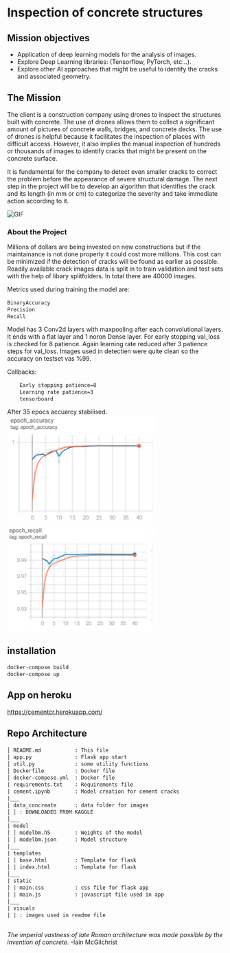 # Inspection of concrete structures

## Mission objectives

- Application of deep learning models for the analysis of images.
- Explore Deep Learning libraries: (Tensorflow, PyTorch, etc...).
- Explore other AI approaches that might be useful to identify the cracks and associated geometry.

## The Mission

The client is a construction company using drones to inspect the structures built with concrete. The use of drones allows them to collect a significant amount of pictures of concrete walls, bridges, and concrete decks. The use of drones is helpful because it facilitates the inspection of places with difficult access. However, it also implies the manual inspection of hundreds or thousands of images to identify cracks that might be present on the concrete surface.

It is fundamental for the company to detect even smaller cracks to correct the problem before the appearance of severe structural damage. The next step in the project will be to develop an algorithm that identifies the crack and its length (in mm or cm) to categorize the severity and take immediate action according to it.

![GIF](https://media.giphy.com/media/zQPoPn1iFrIcM/giphy.gif)





### About the Project 

Millions of dollars are being invested on new constructions but if the maintainance is not done properly it could cost more millions. This cost can be minimized if the detection of cracks will be found as earlier as possible. Readily available crack images data is split in to train validation and test sets with the help of libary splitfolders. In total there are 40000 images. 

Metrics used during training the model are: 


    BinaryAccuracy  
    Precision  
    Recall  

Model has 3 Conv2d layers with maxpooling after each convolutional layers. It ends with a flat layer and 1 noron Dense layer. For early stopping val_loss is checked for 8 patience. Again learning rate reduced after 3 patience steps for val_loss. Images used in detectien were quite clean so the accuracy on testset vas %99.


Callbacks:  

        Early stopping patience=8 
        Learning rate patience=3
        tensorboard

After 35 epocs accuarcy stabilised. 
![Epoch-Accuracy](visuals/ep-acc.png)
![Epoch-recall](visuals/ep-rec.png)

## installation
```
docker-compose build
docker-compose up
```

## App on heroku
https://cementcr.herokuapp.com/

## Repo Architecture
```
│ README.md           : This file
│ app.py              : Flask app start
│ util.py             : some utility functions
│ Dockerfile          : Docker file
│ docker-compose.yml  : Docker file
| requirements.txt    : Requirements file
| cement.ipynb        : Model creation for cement cracks
|___
│ data_concreate      : data folder for images
│ │ : DOWNLOADED FROM KAGGLE
│___
| model
│ │ modelbm.h5        : Weights of the model
│ │ modelbm.json      : Model structure
│___
| templates
│ | base.html         : Template for flask
│ | index.html        : Template for flask
│___
| static
│ | main.css          : css file for flask app
│ | main.js           : javascript file used in app 
│___
| visuals
| | : images used in readme file
  
```






_The imperial vastness of late Roman architecture was made possible by the invention of concrete._
-Iain McGilchrist

